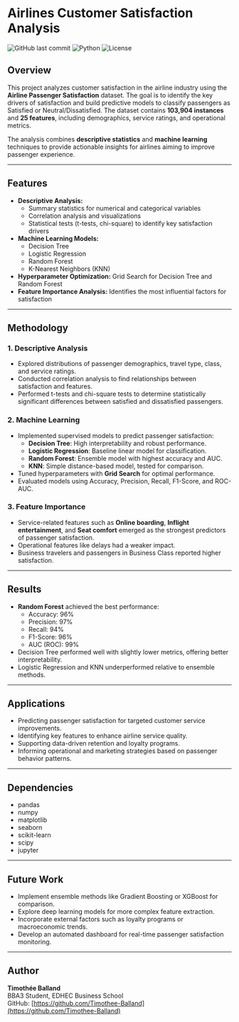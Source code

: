 # Airlines Customer Satisfaction Analysis

![GitHub last commit](https://img.shields.io/badge/last%20commit-September%202025-brightgreen)
![Python](https://img.shields.io/badge/python-v3.8+-blue.svg)
![License](https://img.shields.io/badge/license-MIT-green)

## Overview

This project analyzes customer satisfaction in the airline industry using the **Airline Passenger Satisfaction** dataset. The goal is to identify the key drivers of satisfaction and build predictive models to classify passengers as Satisfied or Neutral/Dissatisfied. The dataset contains **103,904 instances** and **25 features**, including demographics, service ratings, and operational metrics.

The analysis combines **descriptive statistics** and **machine learning** techniques to provide actionable insights for airlines aiming to improve passenger experience.

---

## Features

- **Descriptive Analysis:**
  - Summary statistics for numerical and categorical variables
  - Correlation analysis and visualizations
  - Statistical tests (t-tests, chi-square) to identify key satisfaction drivers
- **Machine Learning Models:**
  - Decision Tree
  - Logistic Regression
  - Random Forest
  - K-Nearest Neighbors (KNN)
- **Hyperparameter Optimization:** Grid Search for Decision Tree and Random Forest
- **Feature Importance Analysis:** Identifies the most influential factors for satisfaction

---

## Methodology

### 1. Descriptive Analysis
- Explored distributions of passenger demographics, travel type, class, and service ratings.
- Conducted correlation analysis to find relationships between satisfaction and features.
- Performed t-tests and chi-square tests to determine statistically significant differences between satisfied and dissatisfied passengers.

### 2. Machine Learning
- Implemented supervised models to predict passenger satisfaction:
  - **Decision Tree**: High interpretability and robust performance.
  - **Logistic Regression**: Baseline linear model for classification.
  - **Random Forest**: Ensemble model with highest accuracy and AUC.
  - **KNN**: Simple distance-based model, tested for comparison.
- Tuned hyperparameters with **Grid Search** for optimal performance.
- Evaluated models using Accuracy, Precision, Recall, F1-Score, and ROC-AUC.

### 3. Feature Importance
- Service-related features such as **Online boarding**, **Inflight entertainment**, and **Seat comfort** emerged as the strongest predictors of passenger satisfaction.
- Operational features like delays had a weaker impact.
- Business travelers and passengers in Business Class reported higher satisfaction.

---

## Results

- **Random Forest** achieved the best performance:
  - Accuracy: 96%
  - Precision: 97%
  - Recall: 94%
  - F1-Score: 96%
  - AUC (ROC): 99%
- Decision Tree performed well with slightly lower metrics, offering better interpretability.
- Logistic Regression and KNN underperformed relative to ensemble methods.

---

## Applications

- Predicting passenger satisfaction for targeted customer service improvements.
- Identifying key features to enhance airline service quality.
- Supporting data-driven retention and loyalty programs.
- Informing operational and marketing strategies based on passenger behavior patterns.

---

## Dependencies

- pandas
- numpy
- matplotlib
- seaborn
- scikit-learn
- scipy
- jupyter

---

## Future Work

- Implement ensemble methods like Gradient Boosting or XGBoost for comparison.
- Explore deep learning models for more complex feature extraction.
- Incorporate external factors such as loyalty programs or macroeconomic trends.
- Develop an automated dashboard for real-time passenger satisfaction monitoring.

---

## Author

**Timothée Balland**  
BBA3 Student, EDHEC Business School  
GitHub: [https://github.com/Timothee-Balland](https://github.com/Timothee-Balland)
